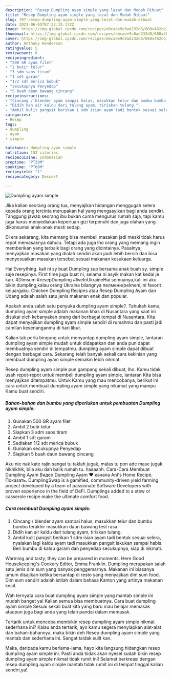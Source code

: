 ```yaml
---
description: "Resep Dumpling ayam simple yang lezat dan Mudah Dibuat"
title: "Resep Dumpling ayam simple yang lezat dan Mudah Dibuat"
slug: 707-resep-dumpling-ayam-simple-yang-lezat-dan-mudah-dibuat
date: 2021-06-05T07:22:15.172Z
image: https://img-global.cpcdn.com/recipes/ebcaee9c0ad232d8/680x482cq70/dumpling-ayam-simple-foto-resep-utama.jpg
thumbnail: https://img-global.cpcdn.com/recipes/ebcaee9c0ad232d8/680x482cq70/dumpling-ayam-simple-foto-resep-utama.jpg
cover: https://img-global.cpcdn.com/recipes/ebcaee9c0ad232d8/680x482cq70/dumpling-ayam-simple-foto-resep-utama.jpg
author: Anthony Henderson
ratingvalue: 5
reviewcount: 8
recipeingredient:
- "500 GR ayam filet"
- "2 butir telur"
- "3 sdm saos tiram"
- "1 sdt garam"
- "1/2 sdt merica bubuk"
- "secukupnya Penyedap"
- "5 buah daun bawang cincang"
recipeinstructions:
- "Cincang / blender ayam sampai halus, masukkan telur dan bumbu bumbu terakhir masukkan daun bawang test rasa."
- "Didih kan air kaldu dari tulang ayam, tiriskan tulang."
- "Ambil kulit pangsit berikan 1 sdm isian ayam tadi bentuk sesuai selera, nyalakan lagi kaldu ayam tadi masukkan pangsit lakukan sampai habis. Beri bumbu di kaldu garam dan penyedap secukupnya, siap di nikmati."
categories:
- Resep
tags:
- dumpling
- ayam
- simple

katakunci: dumpling ayam simple 
nutrition: 152 calories
recipecuisine: Indonesian
preptime: "PT29M"
cooktime: "PT60M"
recipeyield: "1"
recipecategory: Dessert

---
```



![Dumpling ayam simple](https://img-global.cpcdn.com/recipes/ebcaee9c0ad232d8/680x482cq70/dumpling-ayam-simple-foto-resep-utama.jpg)

Jika kalian seorang orang tua, menyajikan hidangan menggugah selera kepada orang tercinta merupakan hal yang mengasyikan bagi anda sendiri. Tanggung jawab seorang ibu bukan cuma mengurus rumah saja, tapi kamu juga harus menyediakan keperluan gizi terpenuhi dan juga olahan yang dikonsumsi anak-anak mesti sedap.

Di era  sekarang, kita memang bisa membeli masakan jadi meski tidak harus repot memasaknya dahulu. Tetapi ada juga lho orang yang memang ingin memberikan yang terbaik bagi orang yang dicintainya. Pasalnya, menyajikan masakan yang diolah sendiri akan jauh lebih bersih dan bisa menyesuaikan masakan tersebut sesuai makanan kesukaan keluarga. 

Hai Everything. kali ni sy buat Dumpling sup bersama anak buah sy. simple saje resepinya. First time juga buat ni, selama ni asyik makan kat kedai je kan. #Dimsum #resepDumpling #liveInUkraineHai semuanya,kali ini aku bikin dumpling,kalau orang Ukraina bilangnya пелмени/pelmeni,ini favorit keluargaku. Chicken Dumpling Recipes atau Resep Dumpling Ayam dan Udang adalah salah satu jenis makanan enak dan popular.

Apakah anda salah satu penyuka dumpling ayam simple?. Tahukah kamu, dumpling ayam simple adalah makanan khas di Nusantara yang saat ini disukai oleh kebanyakan orang dari berbagai tempat di Nusantara. Kita dapat menyajikan dumpling ayam simple sendiri di rumahmu dan pasti jadi camilan kesenanganmu di hari libur.

Kalian tak perlu bingung untuk menyantap dumpling ayam simple, lantaran dumpling ayam simple mudah untuk didapatkan dan anda pun dapat membuatnya sendiri di tempatmu. dumpling ayam simple dapat dibuat dengan berbagai cara. Sekarang telah banyak sekali cara kekinian yang membuat dumpling ayam simple semakin lebih nikmat.

Resep dumpling ayam simple pun gampang sekali dibuat, lho. Kamu tidak usah repot-repot untuk membeli dumpling ayam simple, lantaran Kita bisa menyajikan ditempatmu. Untuk Kamu yang mau mencobanya, berikut ini cara untuk membuat dumpling ayam simple yang nikamat yang mampu Kamu buat sendiri.

<!--inarticleads1-->

##### Bahan-bahan dan bumbu yang diperlukan untuk pembuatan Dumpling ayam simple:

1. Gunakan 500 GR ayam filet
1. Ambil 2 butir telur
1. Siapkan 3 sdm saos tiram
1. Ambil 1 sdt garam
1. Sediakan 1/2 sdt merica bubuk
1. Gunakan secukupnya Penyedap
1. Siapkan 5 buah daun bawang cincang


Aku nie nak kate rajin sangat tu taklah jugak, malas tu pon ade mase jugak. hikhikhik, bila aku dah balik rumah tu. haaaahh. Cara-Cara Membuat Dumpling Ayam Видео Dumpling Ayam ♥ канала Ani&#39;s Home Recipe. Показать. DumplingSwap is a gamified, community-driven yield farming project developed by a team of passionate Software Developers with proven experience in the field of DeFi. Dumplings added to a stew or casserole recipe make the ultimate comfort food. 

<!--inarticleads2-->

##### Cara membuat Dumpling ayam simple:

1. Cincang / blender ayam sampai halus, masukkan telur dan bumbu bumbu terakhir masukkan daun bawang test rasa.
1. Didih kan air kaldu dari tulang ayam, tiriskan tulang.
1. Ambil kulit pangsit berikan 1 sdm isian ayam tadi bentuk sesuai selera, nyalakan lagi kaldu ayam tadi masukkan pangsit lakukan sampai habis. Beri bumbu di kaldu garam dan penyedap secukupnya, siap di nikmati.


Warming and tasty, they can be prepared in moments. Here Good Housekeeping&#39;s Cookery Editor, Emma Franklin. Dumpling merupakan salah satu jenis dim sum yang banyak penggemarnya. Makanan ini biasanya umum disajikan ketika bersantap di resto yang menyajikan dim sum food. Dim sum sendiri adalah istilah dalam bahasa Kanton yang artinya makanan kecil. 

Wah ternyata cara buat dumpling ayam simple yang mantab simple ini mudah banget ya! Kalian semua bisa membuatnya. Cara buat dumpling ayam simple Sesuai sekali buat kita yang baru mau belajar memasak ataupun juga bagi anda yang telah pandai dalam memasak.

Tertarik untuk mencoba membikin resep dumpling ayam simple nikmat sederhana ini? Kalau anda tertarik, ayo kamu segera menyiapkan alat-alat dan bahan-bahannya, maka bikin deh Resep dumpling ayam simple yang mantab dan sederhana ini. Sangat taidak sulit kan. 

Maka, daripada kamu berlama-lama, hayo kita langsung hidangkan resep dumpling ayam simple ini. Pasti anda tiidak akan nyesel sudah bikin resep dumpling ayam simple nikmat tidak rumit ini! Selamat berkreasi dengan resep dumpling ayam simple mantab tidak rumit ini di tempat tinggal kalian sendiri,ya!.

